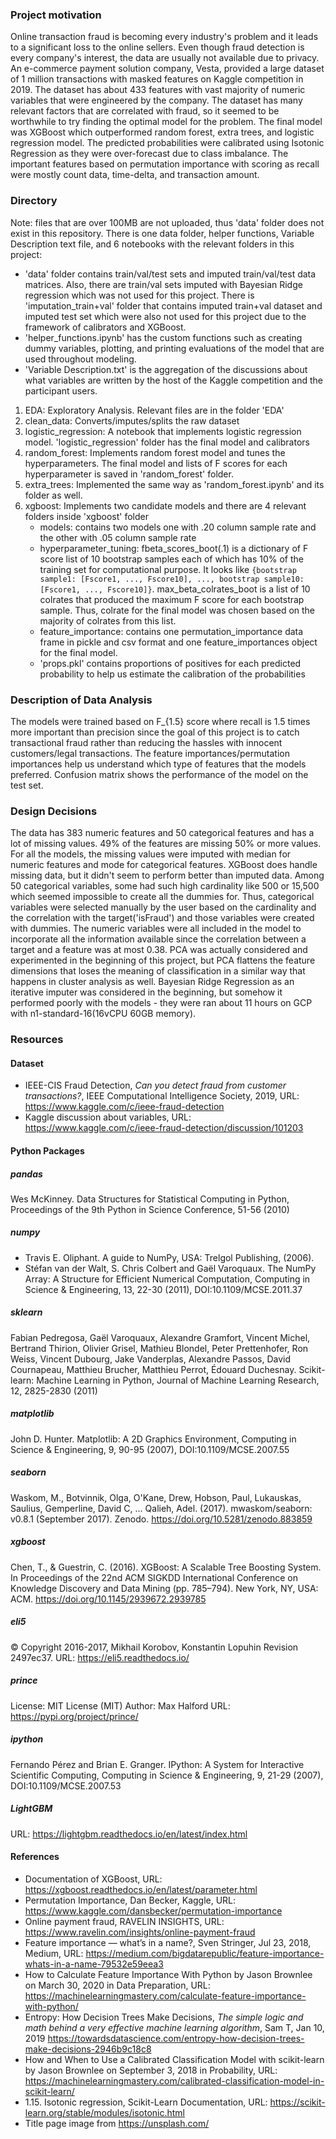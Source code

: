 ### Project motivation
Online transaction fraud is becoming every industry's problem and it leads to a significant loss to the online sellers. Even though fraud detection is every company's interest, the data are usually not available due to privacy. An e-commerce payment solution company, Vesta, provided a large dataset of 1 million transactions with masked features on Kaggle competition in 2019. The dataset has about 433 features with vast majority of numeric variables that were engineered by the company. The dataset has many relevant factors that are correlated with fraud, so it seemed to be worthwhile to try finding the optimal model for the problem. The final model was XGBoost which outperformed random forest, extra trees, and logistic regression model. The predicted probabilities were calibrated using Isotonic Regression as they were over-forecast due to class imbalance. The important features based on permutation importance with scoring as recall were mostly count data, time-delta, and transaction amount.

### Directory
Note: files that are over 100MB are not uploaded, thus 'data' folder does not exist in this repository.
There is one data folder, helper functions, Variable Description text file, and 6 notebooks with the relevant folders in this project:<br>
- 'data' folder contains train/val/test sets and imputed train/val/test data matrices. Also, there are train/val sets imputed with Bayesian Ridge regression which was not used for this project. There is 'imputation_train+val' folder that contains imputed train+val dataset and imputed test set which were also not used for this project due to the framework of calibrators and XGBoost.<br>
- 'helper_functions.ipynb' has the custom functions such as creating dummy variables, plotting, and printing evaluations of the model that are used throughout modeling.<br>
- 'Variable Description.txt' is the aggregation of the discussions about what variables are written by the host of the Kaggle competition and the participant users.
1. EDA: Exploratory Analysis. Relevant files are in the folder 'EDA'
2. clean_data: Converts/imputes/splits the raw dataset
3. logistic_regression: A notebook that implements logistic regression model. 'logistic_regression' folder has the final model and calibrators
4. random_forest: Implements random forest model and tunes the hyperparameters. The final model and lists of F scores for each hyperparameter is saved in 'random_forest' folder.
5. extra_trees: Implemented the same way as 'random_forest.ipynb' and its folder as well.
6. xgboost: Implements two candidate models and there are 4 relevant folders inside 'xgboost' folder
    - models: contains two models one with .20 column sample rate and the other with .05 column sample rate
    - hyperparameter_tuning: fbeta_scores_boot(.1) is a dictionary of F score list of 10 bootstrap samples each of which has 10% of the training set for computational purpose. It looks like `{bootstrap sample1: [Fscore1, ..., Fscore10], ..., bootstrap sample10: [Fscore1, ..., Fscore10]}`. max_beta_colrates_boot is a list of 10 colrates that produced the maximum F score for each bootstrap sample. Thus, colrate for the final model was chosen based on the majority of colrates from this list.
    - feature_importance: contains one permutation_importance data frame in pickle and csv format and one feature_importances object for the final model.
    - 'props.pkl' contains proportions of positives for each predicted probability to help us estimate the calibration of the probabilities

    
### Description of Data Analysis
The models were trained based on F_{1.5} score where recall is 1.5 times more important than precision since the goal of this project is to catch transactional fraud rather than reducing the hassles with innocent customers/legal transactions. The feature importances/permutation importances help us understand which type of features that the models preferred. Confusion matrix shows the performance of the model on the test set.

### Design Decisions
The data has 383 numeric features and 50 categorical features and has a lot of missing values. 49% of the features are missing 50% or more values. For all the models, the missing values were imputed with median for numeric features and mode for categorical features. XGBoost does handle missing data, but it didn't seem to perform better than imputed data. Among 50 categorical variables, some had such high cardinality like 500 or 15,500 which seemed impossible to create all the dummies for. Thus, categorical variables were selected manually by the user based on the cardinality and the correlation with the target('isFraud') and those variables were created with dummies.
The numeric variables were all included in the model to incorporate all the information available since the correlation between a target and a feature was at most 0.38.
PCA was actually considered and experimented in the beginning of this project, but PCA flattens the feature dimensions that loses the meaning of classification in a similar way that happens in cluster analysis as well.
Bayesian Ridge Regression as an iterative imputer was considered in the beginning, but somehow it performed poorly with the models - they were ran about 11 hours on GCP with n1-standard-16(16vCPU 60GB memory). 

### Resources
#### Dataset
- IEEE-CIS Fraud Detection, *Can you detect fraud from customer transactions?*, IEEE Computational Intelligence Society, 2019, URL: https://www.kaggle.com/c/ieee-fraud-detection
- Kaggle discussion about variables, URL: https://www.kaggle.com/c/ieee-fraud-detection/discussion/101203

#### Python Packages
##### pandas
Wes McKinney. Data Structures for Statistical Computing in Python, Proceedings of the 9th Python in Science Conference, 51-56 (2010)
##### numpy
* Travis E. Oliphant. A guide to NumPy, USA: Trelgol Publishing, (2006).
* Stéfan van der Walt, S. Chris Colbert and Gaël Varoquaux. The NumPy Array: A Structure for Efficient Numerical Computation, Computing in Science & Engineering, 13, 22-30 (2011), DOI:10.1109/MCSE.2011.37

##### sklearn
Fabian Pedregosa, Gaël Varoquaux, Alexandre Gramfort, Vincent Michel, Bertrand Thirion, Olivier Grisel, Mathieu Blondel, Peter Prettenhofer, Ron Weiss, Vincent Dubourg, Jake Vanderplas, Alexandre Passos, David Cournapeau, Matthieu Brucher, Matthieu Perrot, Édouard Duchesnay. Scikit-learn: Machine Learning in Python, Journal of Machine Learning Research, 12, 2825-2830 (2011)
##### matplotlib
John D. Hunter. Matplotlib: A 2D Graphics Environment, Computing in Science & Engineering, 9, 90-95 (2007), DOI:10.1109/MCSE.2007.55
##### seaborn
Waskom, M., Botvinnik, Olga, O&#39;Kane, Drew, Hobson, Paul, Lukauskas, Saulius, Gemperline, David C, … Qalieh, Adel. (2017). mwaskom/seaborn: v0.8.1 (September 2017). Zenodo. https://doi.org/10.5281/zenodo.883859
##### xgboost
Chen, T., & Guestrin, C. (2016). XGBoost: A Scalable Tree Boosting System. In Proceedings of the 22nd ACM SIGKDD International Conference on Knowledge Discovery and Data Mining (pp. 785–794). New York, NY, USA: ACM. https://doi.org/10.1145/2939672.2939785
##### eli5
© Copyright 2016-2017, Mikhail Korobov, Konstantin Lopuhin Revision 2497ec37. URL: https://eli5.readthedocs.io/
##### prince
License: MIT License (MIT)
Author: Max Halford
URL: https://pypi.org/project/prince/
##### ipython
Fernando Pérez and Brian E. Granger. IPython: A System for Interactive Scientific Computing, Computing in Science & Engineering, 9, 21-29 (2007), DOI:10.1109/MCSE.2007.53
##### LightGBM
URL: https://lightgbm.readthedocs.io/en/latest/index.html

#### References
- Documentation of XGBoost, URL: https://xgboost.readthedocs.io/en/latest/parameter.html
- Permutation Importance, Dan Becker, Kaggle, URL: https://www.kaggle.com/dansbecker/permutation-importance
- Online payment fraud, RAVELIN INSIGHTS, URL: https://www.ravelin.com/insights/online-payment-fraud
- Feature importance — what’s in a name?, Sven Stringer, Jul 23, 2018, Medium, URL: https://medium.com/bigdatarepublic/feature-importance-whats-in-a-name-79532e59eea3
- How to Calculate Feature Importance With Python by Jason Brownlee on March 30, 2020 in Data Preparation, URL: https://machinelearningmastery.com/calculate-feature-importance-with-python/
- Entropy: How Decision Trees Make Decisions, *The simple logic and math behind a very effective machine learning algorithm*, Sam T, Jan 10, 2019 https://towardsdatascience.com/entropy-how-decision-trees-make-decisions-2946b9c18c8
- How and When to Use a Calibrated Classification Model with scikit-learn by Jason Brownlee on September 3, 2018 in Probability, URL: https://machinelearningmastery.com/calibrated-classification-model-in-scikit-learn/
- 1.15. Isotonic regression, Scikit-Learn Documentation, URL: https://scikit-learn.org/stable/modules/isotonic.html
- Title page image from https://unsplash.com/